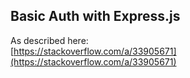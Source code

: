 ## Basic Auth with Express.js

As described here:  
[https://stackoverflow.com/a/33905671](https://stackoverflow.com/a/33905671)
